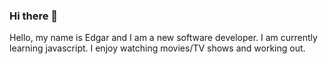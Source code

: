 ### Hi there 👋

<!--
**Edgar-Vargas/Edgar-Vargas** is a ✨ _special_ ✨ repository because its `README.md` (this file) appears on your GitHub profile.

-->

Hello, my name is Edgar and I am a new software developer.
I am currently learning javascript. I enjoy watching movies/TV shows and working out. 
